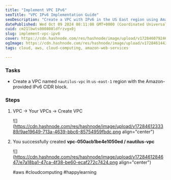 ```yaml
---
title: "Implement VPC IPv6"
seoTitle: "VPC IPv6 Implementation Guide"
seoDescription: "Create a VPC with IPv6 in the US East region using Amazon-provided CIDR. Steps included"
datePublished: Wed Oct 09 2024 08:11:08 GMT+0000 (Coordinated Universal Time)
cuid: cm21lbwts000808ldfrzvgx0j
slug: implement-vpc-ipv6
cover: https://cdn.hashnode.com/res/hashnode/image/upload/v1728460792461/eb465004-a1e3-4362-831b-48942217a7c5.png
ogImage: https://cdn.hashnode.com/res/hashnode/image/upload/v1728461443314/61c70157-df70-4113-bfdc-03e7d9c59f4a.png
tags: cloud, aws, cloud-computing, amazon-web-services

---
```


### Tasks

* Create a VPC named `nautilus-vpc` in `us-east-1` region with the Amazon-provided IPv6 CIDR block.
    

### Steps

1. VPC → Your VPCs → Create VPC
    
    ![](https://cdn.hashnode.com/res/hashnode/image/upload/v1728461233389/9ae19649-713a-4639-bbc6-85754959fbdc.png align="center")
    
2. You successfully created **vpc-050acb1be4e1050ed / nautilus-vpc**
    
    ![](https://cdn.hashnode.com/res/hashnode/image/upload/v1728461284647/e7a18ba1-47ca-4f38-be60-ecaf272c7424.png align="center")
    
    #aws #cloudcomputing #happylearning